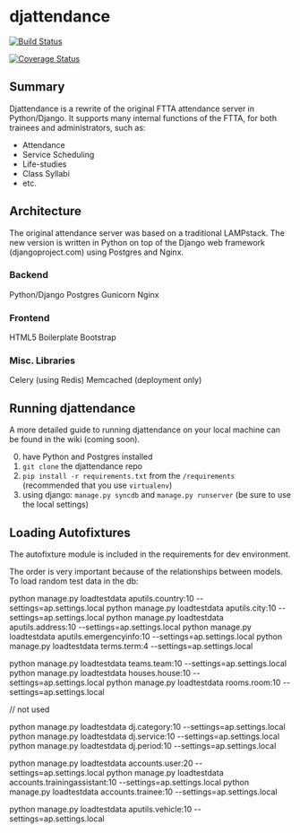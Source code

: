 # djattendance

[![Build Status](https://travis-ci.org/attendanceproject/djattendance.svg?branch=testing)](https://travis-ci.org/attendanceproject/djattendance)

[![Coverage Status](https://img.shields.io/coveralls/attendanceproject/djattendance.svg)](https://coveralls.io/r/attendanceproject/djattendance)

## Summary
Djattendance is a rewrite of the original FTTA attendance server in Python/Django. It supports many internal functions of the FTTA, for both trainees and administrators, such as:
* Attendance
* Service Scheduling
* Life-studies
* Class Syllabi
* etc.

## Architecture
The original attendance server was based on a traditional LAMPstack. The new version is written in Python on top of the Django web framework (djangoproject.com) using Postgres and Nginx.

### Backend
Python/Django
Postgres
Gunicorn
Nginx

### Frontend
HTML5 Boilerplate
Bootstrap

### Misc. Libraries
Celery (using Redis)
Memcached (deployment only)


## Running djattendance
A more detailed guide to running djattendance on your local machine can be found in the wiki (coming soon).

0. have Python and Postgres installed
1. `git clone` the djattendance repo
2. `pip install -r requirements.txt` from the `/requirements` (recommended that you use `virtualenv`)
3. using django: `manage.py syncdb` and `manage.py runserver` (be sure to use the local settings)


## Loading Autofixtures

The autofixture module is included in the requirements for dev environment.

The order is very important because of the relationships between models.
To load random test data in the db:

python manage.py loadtestdata aputils.country:10 --settings=ap.settings.local
python manage.py loadtestdata aputils.city:10 --settings=ap.settings.local
python manage.py loadtestdata aputils.address:10 --settings=ap.settings.local
python manage.py loadtestdata aputils.emergencyinfo:10 --settings=ap.settings.local
python manage.py loadtestdata terms.term:4 --settings=ap.settings.local
<!-- python manage.py loadtestdata localities.locality:10 --settings=ap.settings.local -->
python manage.py loadtestdata teams.team:10 --settings=ap.settings.local
python manage.py loadtestdata houses.house:10 --settings=ap.settings.local
python manage.py loadtestdata rooms.room:10 --settings=ap.settings.local
<!-- python manage.py loadtestdata houses.bunk:10 --settings=ap.settings.local --> // not used
python manage.py loadtestdata dj.category:10 --settings=ap.settings.local
python manage.py loadtestdata dj.service:10 --settings=ap.settings.local
python manage.py loadtestdata dj.period:10 --settings=ap.settings.local

python manage.py loadtestdata accounts.user:20 --settings=ap.settings.local
python manage.py loadtestdata accounts.trainingassistant:10 --settings=ap.settings.local
python manage.py loadtestdata accounts.trainee:10 --settings=ap.settings.local

python manage.py loadtestdata aputils.vehicle:10 --settings=ap.settings.local
